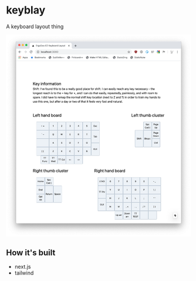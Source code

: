 # keyblay

A keyboard layout thing

![Screenshot](docs/screenshot.png?raw=true "Screenshot")

## How it's built

* next.js
* tailwind
